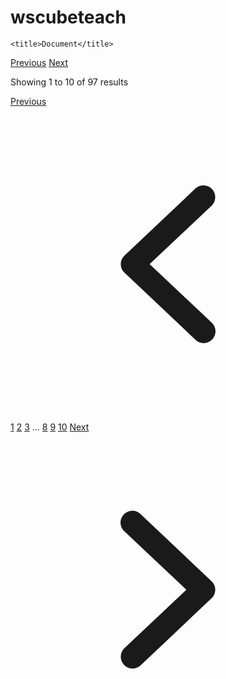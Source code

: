 # wscubeteach
<!DOCTYPE html>
<html lang="en">
<head>
    <meta charset="UTF-8">
    <meta name="viewport" content="width=device-width, initial-scale=1.0">
    <script src="https://cdn.tailwindcss.com"></script>

    <title>Document</title>
</head>
<body>
    <div class="flex items-center justify-between border-t border-gray-200 bg-white px-4 py-3 sm:px-6">
        <div class="flex flex-1 justify-between sm:hidden">
          <a href="#" class="relative inline-flex items-center rounded-md border border-gray-300 bg-white px-4 py-2 text-sm font-medium text-gray-700 hover:bg-gray-50">Previous</a>
          <a href="#" class="relative ml-3 inline-flex items-center rounded-md border border-gray-300 bg-white px-4 py-2 text-sm font-medium text-gray-700 hover:bg-gray-50">Next</a>
        </div>
        <div class="hidden sm:flex sm:flex-1 sm:items-center sm:justify-between">
          <div>
            <p class="text-sm text-gray-700">
              Showing
              <span class="font-medium">1</span>
              to
              <span class="font-medium">10</span>
              of
              <span class="font-medium">97</span>
              results
            </p>
          </div>
          <div>
            <nav class="isolate inline-flex -space-x-px rounded-md shadow-sm" aria-label="Pagination">
              <a href="#" class="relative inline-flex items-center rounded-l-md px-2 py-2 text-gray-400 ring-1 ring-inset ring-gray-300 hover:bg-gray-50 focus:z-20 focus:outline-offset-0">
                <span class="sr-only">Previous</span>
                <svg class="h-5 w-5" viewBox="0 0 20 20" fill="currentColor" aria-hidden="true">
                  <path fill-rule="evenodd" d="M12.79 5.23a.75.75 0 01-.02 1.06L8.832 10l3.938 3.71a.75.75 0 11-1.04 1.08l-4.5-4.25a.75.75 0 010-1.08l4.5-4.25a.75.75 0 011.06.02z" clip-rule="evenodd" />
                </svg>
              </a>
              <!-- Current: "z-10 bg-indigo-600 text-white focus-visible:outline focus-visible:outline-2 focus-visible:outline-offset-2 focus-visible:outline-indigo-600", Default: "text-gray-900 ring-1 ring-inset ring-gray-300 hover:bg-gray-50 focus:outline-offset-0" -->
              <a href="#" aria-current="page" class="relative z-10 inline-flex items-center bg-indigo-600 px-4 py-2 text-sm font-semibold text-white focus:z-20 focus-visible:outline focus-visible:outline-2 focus-visible:outline-offset-2 focus-visible:outline-indigo-600">1</a>
              <a href="#" class="relative inline-flex items-center px-4 py-2 text-sm font-semibold text-gray-900 ring-1 ring-inset ring-gray-300 hover:bg-gray-50 focus:z-20 focus:outline-offset-0">2</a>
              <a href="#" class="relative hidden items-center px-4 py-2 text-sm font-semibold text-gray-900 ring-1 ring-inset ring-gray-300 hover:bg-gray-50 focus:z-20 focus:outline-offset-0 md:inline-flex">3</a>
              <span class="relative inline-flex items-center px-4 py-2 text-sm font-semibold text-gray-700 ring-1 ring-inset ring-gray-300 focus:outline-offset-0">...</span>
              <a href="#" class="relative hidden items-center px-4 py-2 text-sm font-semibold text-gray-900 ring-1 ring-inset ring-gray-300 hover:bg-gray-50 focus:z-20 focus:outline-offset-0 md:inline-flex">8</a>
              <a href="#" class="relative inline-flex items-center px-4 py-2 text-sm font-semibold text-gray-900 ring-1 ring-inset ring-gray-300 hover:bg-gray-50 focus:z-20 focus:outline-offset-0">9</a>
              <a href="#" class="relative inline-flex items-center px-4 py-2 text-sm font-semibold text-gray-900 ring-1 ring-inset ring-gray-300 hover:bg-gray-50 focus:z-20 focus:outline-offset-0">10</a>
              <a href="#" class="relative inline-flex items-center rounded-r-md px-2 py-2 text-gray-400 ring-1 ring-inset ring-gray-300 hover:bg-gray-50 focus:z-20 focus:outline-offset-0">
                <span class="sr-only">Next</span>
                <svg class="h-5 w-5" viewBox="0 0 20 20" fill="currentColor" aria-hidden="true">
                  <path fill-rule="evenodd" d="M7.21 14.77a.75.75 0 01.02-1.06L11.168 10 7.23 6.29a.75.75 0 111.04-1.08l4.5 4.25a.75.75 0 010 1.08l-4.5 4.25a.75.75 0 01-1.06-.02z" clip-rule="evenodd" />
                </svg>
              </a>
            </nav>
          </div>
        </div>
      </div>
      
</body>
</html>

